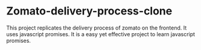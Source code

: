 # Zomato-delivery-process-clone
This project replicates the delivery process of zomato on the frontend. It uses javascript promises. It is a easy yet effective project to learn javascript promises.
